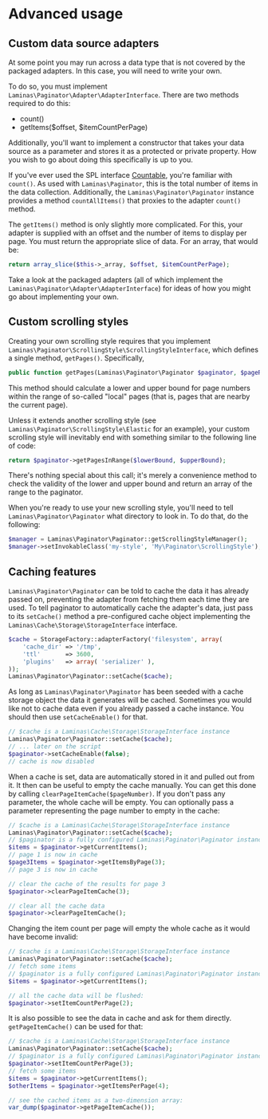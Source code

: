 # Advanced usage

## Custom data source adapters

At some point you may run across a data type that is not covered by the packaged adapters. In this
case, you will need to write your own.

To do so, you must implement `Laminas\Paginator\Adapter\AdapterInterface`. There are two methods
required to do this:

- count()
- getItems($offset, $itemCountPerPage)

Additionally, you'll want to implement a constructor that takes your data source as a parameter and
stores it as a protected or private property. How you wish to go about doing this specifically is up
to you.

If you've ever used the SPL interface
[Countable](http://www.php.net/~helly/php/ext/spl/interfaceCountable.html), you're familiar with
`count()`. As used with `Laminas\Paginator`, this is the total number of items in the data collection.
Additionally, the `Laminas\Paginator\Paginator` instance provides a method `countAllItems()` that
proxies to the adapter `count()` method.

The `getItems()` method is only slightly more complicated. For this, your adapter is supplied with
an offset and the number of items to display per page. You must return the appropriate slice of
data. For an array, that would be:

```php
return array_slice($this->_array, $offset, $itemCountPerPage);
```

Take a look at the packaged adapters (all of which implement the
`Laminas\Paginator\Adapter\AdapterInterface`) for ideas of how you might go about implementing your
own.

## Custom scrolling styles

Creating your own scrolling style requires that you implement
`Laminas\Paginator\ScrollingStyle\ScrollingStyleInterface`, which defines a single method,
`getPages()`. Specifically,

```php
public function getPages(Laminas\Paginator\Paginator $paginator, $pageRange = null);
```

This method should calculate a lower and upper bound for page numbers within the range of so-called
"local" pages (that is, pages that are nearby the current page).

Unless it extends another scrolling style (see `Laminas\Paginator\ScrollingStyle\Elastic` for an
example), your custom scrolling style will inevitably end with something similar to the following
line of code:

```php
return $paginator->getPagesInRange($lowerBound, $upperBound);
```

There's nothing special about this call; it's merely a convenience method to check the validity of
the lower and upper bound and return an array of the range to the paginator.

When you're ready to use your new scrolling style, you'll need to tell `Laminas\Paginator\Paginator`
what directory to look in. To do that, do the following:

```php
$manager = Laminas\Paginator\Paginator::getScrollingStyleManager();
$manager->setInvokableClass('my-style', 'My\Paginator\ScrollingStyle');
```

## Caching features

`Laminas\Paginator\Paginator` can be told to cache the data it has already passed on, preventing the
adapter from fetching them each time they are used. To tell paginator to automatically cache the
adapter's data, just pass to its `setCache()` method a pre-configured cache object implementing the
`Laminas\Cache\Storage\StorageInterface` interface.

```php
$cache = StorageFactory::adapterFactory('filesystem', array(
    'cache_dir' => '/tmp',
    'ttl'       => 3600,
    'plugins'   => array( 'serializer' ),
));
Laminas\Paginator\Paginator::setCache($cache);
```

As long as `Laminas\Paginator\Paginator` has been seeded with a cache storage object the data it
generates will be cached. Sometimes you would like not to cache data even if you already passed a
cache instance. You should then use `setCacheEnable()` for that.

```php
// $cache is a Laminas\Cache\Storage\StorageInterface instance
Laminas\Paginator\Paginator::setCache($cache);
// ... later on the script
$paginator->setCacheEnable(false);
// cache is now disabled
```

When a cache is set, data are automatically stored in it and pulled out from it. It then can be
useful to empty the cache manually. You can get this done by calling
`clearPageItemCache($pageNumber)`. If you don't pass any parameter, the whole cache will be empty.
You can optionally pass a parameter representing the page number to empty in the cache:

```php
// $cache is a Laminas\Cache\Storage\StorageInterface instance
Laminas\Paginator\Paginator::setCache($cache);
// $paginator is a fully configured Laminas\Paginator\Paginator instance
$items = $paginator->getCurrentItems();
// page 1 is now in cache
$page3Items = $paginator->getItemsByPage(3);
// page 3 is now in cache

// clear the cache of the results for page 3
$paginator->clearPageItemCache(3);

// clear all the cache data
$paginator->clearPageItemCache();
```

Changing the item count per page will empty the whole cache as it would have become invalid:

```php
// $cache is a Laminas\Cache\Storage\StorageInterface instance
Laminas\Paginator\Paginator::setCache($cache);
// fetch some items
// $paginator is a fully configured Laminas\Paginator\Paginator instance
$items = $paginator->getCurrentItems();

// all the cache data will be flushed:
$paginator->setItemCountPerPage(2);
```

It is also possible to see the data in cache and ask for them directly. `getPageItemCache()` can be
used for that:

```php
// $cache is a Laminas\Cache\Storage\StorageInterface instance
Laminas\Paginator\Paginator::setCache($cache);
// $paginator is a fully configured Laminas\Paginator\Paginator instance
$paginator->setItemCountPerPage(3);
// fetch some items
$items = $paginator->getCurrentItems();
$otherItems = $paginator->getItemsPerPage(4);

// see the cached items as a two-dimension array:
var_dump($paginator->getPageItemCache());
```
